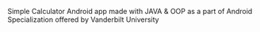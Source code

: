 Simple Calculator Android app made with JAVA & OOP as a part of Android Specialization offered by Vanderbilt University

